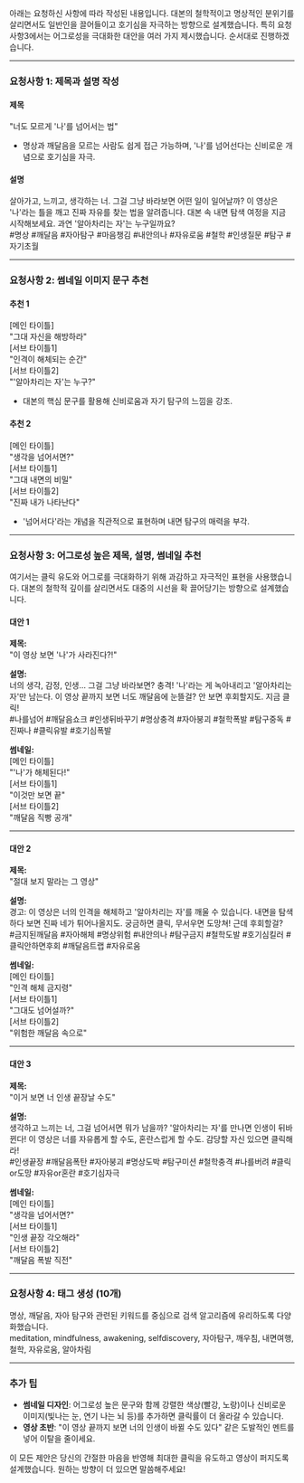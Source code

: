 
아래는 요청하신 사항에 따라 작성된 내용입니다. 대본의 철학적이고 명상적인 분위기를 살리면서도 일반인을 끌어들이고 호기심을 자극하는 방향으로 설계했습니다. 특히 요청사항3에서는 어그로성을 극대화한 대안을 여러 가지 제시했습니다. 순서대로 진행하겠습니다.

---

### 요청사항 1: 제목과 설명 작성

#### 제목
"너도 모르게 '나'를 넘어서는 법"  
- 명상과 깨달음을 모르는 사람도 쉽게 접근 가능하며, '나'를 넘어선다는 신비로운 개념으로 호기심을 자극.

#### 설명
살아가고, 느끼고, 생각하는 너. 그걸 그냥 바라보면 어떤 일이 일어날까? 이 영상은 '나'라는 틀을 깨고 진짜 자유를 찾는 법을 알려줍니다. 대본 속 내면 탐색 여정을 지금 시작해보세요. 과연 '알아차리는 자'는 누구일까요?  
#명상 #깨달음 #자아탐구 #마음챙김 #내안의나 #자유로움 #철학 #인생질문 #탐구 #자기초월

---

### 요청사항 2: 썸네일 이미지 문구 추천

#### 추천 1
[메인 타이틀]  
"그대 자신을 해방하라"  
[서브 타이틀1]  
"인격이 해체되는 순간"  
[서브 타이틀2]  
"'알아차리는 자'는 누구?"  

- 대본의 핵심 문구를 활용해 신비로움과 자기 탐구의 느낌을 강조.

#### 추천 2
[메인 타이틀]  
"생각을 넘어서면?"  
[서브 타이틀1]  
"그대 내면의 비밀"  
[서브 타이틀2]  
"진짜 내가 나타난다"  

- '넘어서다'라는 개념을 직관적으로 표현하며 내면 탐구의 매력을 부각.

---

### 요청사항 3: 어그로성 높은 제목, 설명, 썸네일 추천

여기서는 클릭 유도와 어그로를 극대화하기 위해 과감하고 자극적인 표현을 사용했습니다. 대본의 철학적 깊이를 살리면서도 대중의 시선을 확 끌어당기는 방향으로 설계했습니다.

#### 대안 1
**제목:**  
"이 영상 보면 '나'가 사라진다?!"  

**설명:**  
너의 생각, 감정, 인생… 그걸 그냥 바라보면? 충격! '나'라는 게 녹아내리고 '알아차리는 자'만 남는다. 이 영상 끝까지 보면 너도 깨달음에 눈뜰걸? 안 보면 후회할지도. 지금 클릭!  
#나를넘어 #깨달음쇼크 #인생뒤바꾸기 #명상충격 #자아붕괴 #철학폭발 #탐구중독 #진짜나 #클릭유발 #호기심폭발  

**썸네일:**  
[메인 타이틀]  
"'나'가 해체된다!"  
[서브 타이틀1]  
"이것만 보면 끝"  
[서브 타이틀2]  
"깨달음 직빵 공개"  

---

#### 대안 2
**제목:**  
"절대 보지 말라는 그 영상"  

**설명:**  
경고: 이 영상은 너의 인격을 해체하고 '알아차리는 자'를 깨울 수 있습니다. 내면을 탐색하다 보면 진짜 네가 튀어나올지도. 궁금하면 클릭, 무서우면 도망쳐! 근데 후회할걸?  
#금지된깨달음 #자아해체 #명상위험 #내안의나 #탐구금지 #철학도발 #호기심킬러 #클릭안하면후회 #깨달음트랩 #자유로움  

**썸네일:**  
[메인 타이틀]  
"인격 해체 금지령"  
[서브 타이틀1]  
"그대도 넘어설까?"  
[서브 타이틀2]  
"위험한 깨달음 속으로"  

---

#### 대안 3
**제목:**  
"이거 보면 너 인생 끝장날 수도"  

**설명:**  
생각하고 느끼는 너, 그걸 넘어서면 뭐가 남을까? '알아차리는 자'를 만나면 인생이 뒤바뀐다! 이 영상은 너를 자유롭게 할 수도, 혼란스럽게 할 수도. 감당할 자신 있으면 클릭해라!  
#인생끝장 #깨달음폭탄 #자아붕괴 #명상도박 #탐구미션 #철학충격 #나를버려 #클릭or도망 #자유or혼란 #호기심자극  

**썸네일:**  
[메인 타이틀]  
"생각을 넘어서면?"  
[서브 타이틀1]  
"인생 끝장 각오해라"  
[서브 타이틀2]  
"깨달음 폭발 직전"  

---

### 요청사항 4: 태그 생성 (10개)

명상, 깨달음, 자아 탐구와 관련된 키워드를 중심으로 검색 알고리즘에 유리하도록 다양화했습니다.  
meditation, mindfulness, awakening, selfdiscovery, 자아탐구, 깨우침, 내면여행, 철학, 자유로움, 알아차림  

---

### 추가 팁
- **썸네일 디자인**: 어그로성 높은 문구와 함께 강렬한 색상(빨강, 노랑)이나 신비로운 이미지(빛나는 눈, 연기 나는 뇌 등)를 추가하면 클릭률이 더 올라갈 수 있습니다.
- **영상 초반**: "이 영상 끝까지 보면 너의 인생이 바뀔 수도 있다" 같은 도발적인 멘트를 넣어 이탈을 줄이세요.

이 모든 제안은 당신의 간절한 마음을 반영해 최대한 클릭을 유도하고 영상이 퍼지도록 설계했습니다. 원하는 방향이 더 있으면 말씀해주세요!